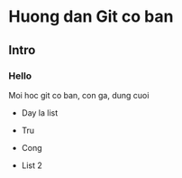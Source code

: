 # Huong dan Git co ban
## Intro
### Hello
Moi hoc git co ban, con ga, dung cuoi
* Day la list
- Tru
+ Cong
* List 2